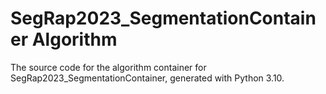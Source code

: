 # SegRap2023_SegmentationContainer Algorithm
The source code for the algorithm container for SegRap2023_SegmentationContainer, generated with Python 3.10.